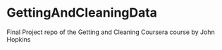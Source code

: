 # GettingAndCleaningData
Final Project repo of the Getting and Cleaning Coursera course by John Hopkins
